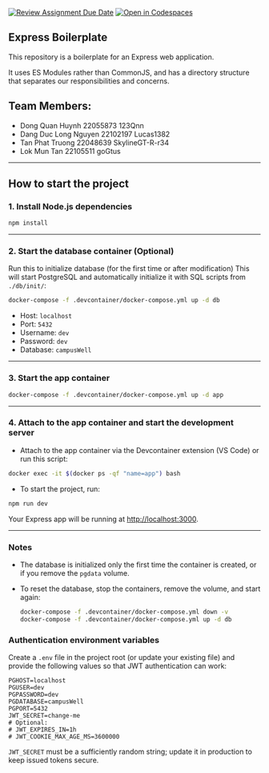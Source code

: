 [![Review Assignment Due Date](https://classroom.github.com/assets/deadline-readme-button-22041afd0340ce965d47ae6ef1cefeee28c7c493a6346c4f15d667ab976d596c.svg)](https://classroom.github.com/a/GoatNcQr)
[![Open in Codespaces](https://classroom.github.com/assets/launch-codespace-2972f46106e565e64193e422d61a12cf1da4916b45550586e14ef0a7c637dd04.svg)](https://classroom.github.com/open-in-codespaces?assignment_repo_id=20074515)

## Express Boilerplate

This repository is a boilerplate for an Express web application.

It uses ES Modules rather than CommonJS, and has a directory structure that separates our responsibilities and concerns.

## Team Members:
- Dong Quan Huynh 22055873 123Qnn
- Dang Duc Long Nguyen 22102197 Lucas1382
- Tan Phat Truong 22048639 SkylineGT-R-r34
- Lok Mun Tan 22105511 goGtus
---

## How to start the project
### 1. Install Node.js dependencies


```sh
npm install
```

---

### 2. Start the database container (Optional)
Run this to initialize database (for the first time or after modification)
This will start PostgreSQL and automatically initialize it with SQL scripts from `./db/init/`:

```sh
docker-compose -f .devcontainer/docker-compose.yml up -d db
```

- Host: `localhost`
- Port: `5432`
- Username: `dev`
- Password: `dev`
- Database: `campusWell`

---

### 3. Start the app container

```sh
docker-compose -f .devcontainer/docker-compose.yml up -d app
```

---

### 4. Attach to the app container and start the development server

- Attach to the app container via the Devcontainer extension (VS Code) or run this script:
```sh
docker exec -it $(docker ps -qf "name=app") bash
```

- To start the project, run: 
```sh
npm run dev
```

Your Express app will be running at [http://localhost:3000](http://localhost:3000).

---

### Notes

- The database is initialized only the first time the container is created, or if you remove the `pgdata` volume.
- To reset the database, stop the containers, remove the volume, and start again:

  ```sh
  docker-compose -f .devcontainer/docker-compose.yml down -v
  docker-compose -f .devcontainer/docker-compose.yml up -d db
  ```

### Authentication environment variables

Create a `.env` file in the project root (or update your existing file) and provide the following values so that JWT authentication can work:

```
PGHOST=localhost
PGUSER=dev
PGPASSWORD=dev
PGDATABASE=campusWell
PGPORT=5432
JWT_SECRET=change-me
# Optional:
# JWT_EXPIRES_IN=1h
# JWT_COOKIE_MAX_AGE_MS=3600000
```

`JWT_SECRET` must be a sufficiently random string; update it in production to keep issued tokens secure.
